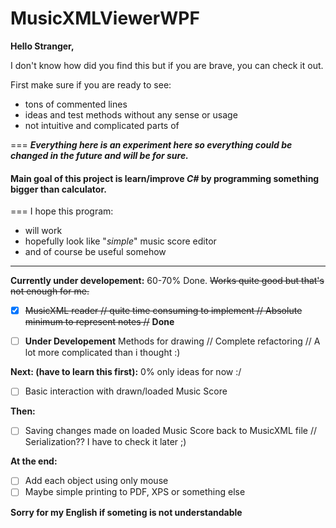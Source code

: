 # MusicXMLViewerWPF

**Hello Stranger,**

I don't know how did you find this but if you are brave, you can check it out.

First make sure if you are ready to see:
*   tons of commented lines
*   ideas and test methods without any sense or usage
*   not intuitive and complicated parts of

===
**_Everything here is an experiment here so everything could be changed in the future and will be for sure._**
#### Main goal of this project is learn/improve _C#_ by programming something bigger than calculator.
===
I hope this program:
-  will work
-  hopefully look like "_simple_" music score editor
-  and of course be useful somehow 

---
**Currently under developement:**       60-70% Done.  ~~Works quite good but that's not enough for me.~~ 
   - [x] ~~MusicXML reader // quite time consuming to implement // Absolute minimum to represent notes //~~ **Done**

   - [ ] **Under Developement** Methods for drawing  // Complete refactoring // A lot more complicated than i thought :)
 
**Next: (have to learn this first):**  0% only ideas for now :/

   - [ ] Basic interaction with drawn/loaded Music Score

**Then:**                                               
  - [ ] Saving changes made on loaded Music Score back to MusicXML file // Serialization?? I have to check it later ;) 
    
**At the end:**  
  - [ ] Add each object using only mouse 
  - [ ] Maybe simple printing to PDF, XPS or something else
 
**Sorry for my English if someting is not understandable**
